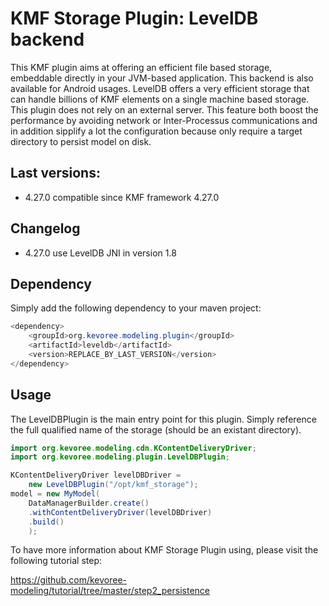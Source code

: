 # KMF Storage Plugin: LevelDB backend

This KMF plugin aims at offering an efficient file based storage, embeddable directly in your JVM-based application. 
This backend is also available for Android usages.
LevelDB offers a very efficient storage that can handle billions of KMF elements on a single machine based storage.
This plugin does not rely on an external server.
This feature both boost the performance by avoiding network or Inter-Processus communications and in addition sipplify a lot the configuration because only require a target directory to persist model on disk.

## Last versions:

- 4.27.0 compatible since KMF framework 4.27.0 

## Changelog

- 4.27.0 use LevelDB JNI in version 1.8

## Dependency

Simply add the following dependency to your maven project:

```java
<dependency>
    <groupId>org.kevoree.modeling.plugin</groupId>
    <artifactId>leveldb</artifactId>
    <version>REPLACE_BY_LAST_VERSION</version>
</dependency>
```

## Usage

The LevelDBPlugin is the main entry point for this plugin.
Simply reference the full qualified name of the storage (should be an existant directory).

```java
import org.kevoree.modeling.cdn.KContentDeliveryDriver;
import org.kevoree.modeling.plugin.LevelDBPlugin;

KContentDeliveryDriver levelDBDriver = 
	new LevelDBPlugin("/opt/kmf_storage");
model = new MyModel(
    DataManagerBuilder.create()
    .withContentDeliveryDriver(levelDBDriver)
    .build()
    );
```

To have more information about KMF Storage Plugin using, please visit the following tutorial step:

https://github.com/kevoree-modeling/tutorial/tree/master/step2_persistence